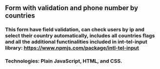 ## Form with validation and phone number by countries

### This form have field validation, can check users by ip and select their country automatically, includes all countries flags and all the additional functinalities included in int-tel-input library: https://www.npmjs.com/package/intl-tel-input

### Technologies: Plain JavaScript, HTML, and CSS.
